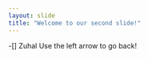 ```yaml
---
layout: slide
title: "Welcome to our second slide!"
---
```

-[] Zuhal
Use the left arrow to go back!
